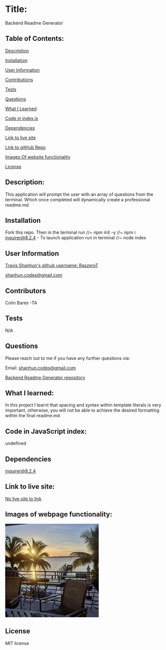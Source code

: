 
# Title:

Backend Readme Generator 

## Table of Contents:

[Description](#description)

[Installation](#installation)

[User Information](#user-information)

[Contributions](#contributions)

[Tests](#tests)

[Questions](#questions)

[What I Learned](#what-i-learned)

[Code in index.js](#code-in-javascript-index)

[Dependencies](#dependencies)

[Link to live site](#link-to-live-site)

[Link to gitHub Repo](#link-to-github-repository)

[Images Of website functionality](#images-of-webpage-functionality)

[License](#license)


## Description:

This application will prompt the user with an array of questions from the terminal. Which once completed will dynamically create a professional readme.md

## Installation

Fork this repo. Then in the terminal run //~ npm init -y //~ npm i inquirer@8.2.4 - To launch application run in terminal //~ node index

## User Information

<a href='https://github.com/RaszeroT'>Travis Shanhun's github username: RaszeroT</a>

shanhun.codes@gmail.com

## Contributors

Colin Bares -TA

## Tests 

N/A

## Questions

Please reach out to me if you have any further questions via:

Email: shanhun.codes@gmail.com

<a href='https://github.com/RaszeroT/readme-generator-app'>Backend Readme Generator repository</a>

## What I learned:

In this project I learnt that spacing and syntax within template literals is very important, otherwise, you will not be able to achieve the desired formatting within the final readme.md

## Code in JavaScript index:

undefined

## Dependencies 

inquirer@8.2.4

## Link to live site:

<a href="N/A">No live site to link</a>

## Images of webpage functionality:

<img src="./sarasota-hero.jpg" width="300" height="300"> 

## License

MIT license
